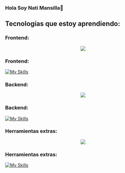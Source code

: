 ### Hola Soy Nati Mansilla👋

## Tecnologías que estoy aprendiendo:

### Frontend: 
<p align="center">
  <a href="https://skillicons.dev">
    <img src="https://skillicons.dev/icons?i=html,css,sass,bootstrap,git,github,js,vue,react,angular,figma,ps,ai,wordpress&perline=7" />
  </a>
</p>

### Frontend:
[![My Skills](https://skillicons.dev/icons?i=html,css,sass,bootstrap,git,github,js,vue,react,angular,figma,ps,ai,wordpress&perline=7)](https://skillicons.dev)


### Backend:
<p align="center">
  <a href="https://skillicons.dev">
    <img src="https://skillicons.dev/icons?i=py,django,js,nodejs,mysql,sqlite,mongodb&perline=7" />
  </a>
</p>

### Backend:
[![My Skills](https://skillicons.dev/icons?i=py,django,js,nodejs,mysql,sqlite,mongodb&perline=7)](https://skillicons.dev)

### Herramientas extras:
<p align="center">
  <a href="https://skillicons.dev">
    <img src="https://skillicons.dev/icons?i=discord,vscode,linux,docker,kubernetes&perline=7" />
  </a>
</p>


### Herramientas extras:
[![My Skills](https://skillicons.dev/icons?i=discord,vscode,linux,docker,kubernetes&perline=7)](https://skillicons.dev)
